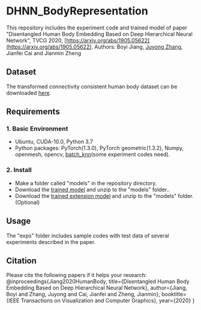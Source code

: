 # DHNN_BodyRepresentation
This repository includes the experiment code and trained model of paper "Disentangled Human Body Embedding Based on Deep Hierarchical Neural Network", TVCG 2020, [https://arxiv.org/abs/1905.05622](https://arxiv.org/abs/1905.05622).
Authors: Boyi Jiang, [Juyong Zhang](http://staff.ustc.edu.cn/~juyong/), Jianfei Cai and Jianmin Zheng
## Dataset
The transformed connectivity consistent human body dataset can be downloaded [here](https://github.com/Juyong/DHNN_BodyRepresentation).
## Requirements
### 1. Basic Environment
- Ubuntu,  CUDA-10.0, Python 3.7
- Python packages: PyTorch(1.3.0), PyTorch geometric(1.3.2), Numpy, openmesh, opencv, [batch_knn](https://github.com/jby1993/gpu_batch_knn)(some experiment codes need).
### 2. Install
- Make a folder called "models" in the repository directory.
- Download the [trained model](https://github.com/Juyong/DHNN_BodyRepresentation) and unzip to the "models" folder..
- Download the [trained extension model](https://github.com/Juyong/DHNN_BodyRepresentation) and unzip to the "models" folder.(Optional)
## Usage
The "exps" folder includes sample codes with test data of several experiments described in the paper.
## Citation
Please cite the following papers if it helps your research:
 @inproceedings{Jiang2020HumanBody,
      title={Disentangled Human Body Embedding Based on Deep Hierarchical Neural Network},
      author={Jiang, Boyi and Zhang, Juyong and Cai, Jianfei and Zheng, Jianmin},
      booktitle={IEEE Transactions on Visualization and Computer Graphics},
      year={2020}
}
